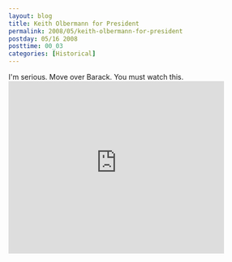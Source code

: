 ```yaml
---
layout: blog
title: Keith Olbermann for President
permalink: 2008/05/keith-olbermann-for-president
postday: 05/16 2008
posttime: 00_03
categories: [Historical]
---
```


<p>I'm serious. Move over Barack. You must watch this.<br />
<iframe height="339" width="425" src="http://www.msnbc.msn.com/id/22425001/vp/24635229#24635229" frameborder="0" scrolling="no"></iframe></p>
